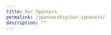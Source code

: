 ```yaml
---
title: Our Sponsors
permalink: /sponsorship/our-sponsors/
description: ""
---
```



<div class="my-image" onclick="window.location='https://www.google.com/';"></div>